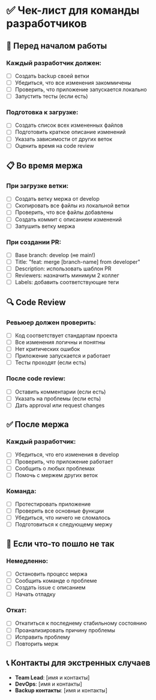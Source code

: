 # ✅ Чек-лист для команды разработчиков

## 🚀 Перед началом работы

### Каждый разработчик должен:
- [ ] Создать backup своей ветки
- [ ] Убедиться, что все изменения закоммичены
- [ ] Проверить, что приложение запускается локально
- [ ] Запустить тесты (если есть)

### Подготовка к загрузке:
- [ ] Создать список всех измененных файлов
- [ ] Подготовить краткое описание изменений
- [ ] Указать зависимости от других веток
- [ ] Оценить время на code review

## 📋 Во время мержа

### При загрузке ветки:
- [ ] Создать ветку мержа от develop
- [ ] Скопировать все файлы из локальной ветки
- [ ] Проверить, что все файлы добавлены
- [ ] Создать коммит с описанием изменений
- [ ] Запушить ветку мержа

### При создании PR:
- [ ] Base branch: develop (не main!)
- [ ] Title: "feat: merge [branch-name] from developer"
- [ ] Description: использовать шаблон PR
- [ ] Reviewers: назначить минимум 2 коллег
- [ ] Labels: добавить соответствующие теги

## 🔍 Code Review

### Ревьюер должен проверить:
- [ ] Код соответствует стандартам проекта
- [ ] Все изменения логичны и понятны
- [ ] Нет критических ошибок
- [ ] Приложение запускается и работает
- [ ] Тесты проходят (если есть)

### После code review:
- [ ] Оставить комментарии (если есть)
- [ ] Указать на проблемы (если есть)
- [ ] Дать approval или request changes

## ✅ После мержа

### Каждый разработчик:
- [ ] Убедиться, что его изменения в develop
- [ ] Проверить, что приложение работает
- [ ] Сообщить о любых проблемах
- [ ] Помочь с мержем других веток

### Команда:
- [ ] Протестировать приложение
- [ ] Проверить все основные функции
- [ ] Убедиться, что ничего не сломалось
- [ ] Подготовиться к следующему мержу

## 🚨 Если что-то пошло не так

### Немедленно:
- [ ] Остановить процесс мержа
- [ ] Сообщить команде о проблеме
- [ ] Создать issue с описанием
- [ ] Начать отладку

### Откат:
- [ ] Откатиться к последнему стабильному состоянию
- [ ] Проанализировать причину проблемы
- [ ] Исправить проблему
- [ ] Повторить мерж

## 📞 Контакты для экстренных случаев
- **Team Lead**: [имя и контакты]
- **DevOps**: [имя и контакты]
- **Backup контакты**: [имя и контакты]
